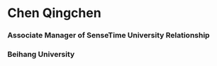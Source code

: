 # Chen Qingchen 
### Associate Manager of SenseTime University Relationship
### Beihang University 
